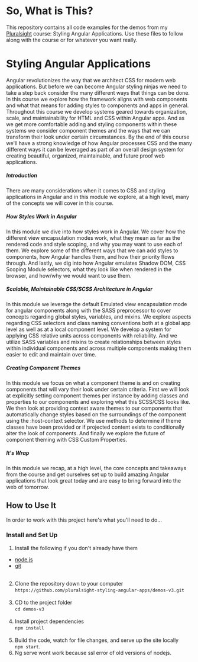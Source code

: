 # So, What is This?

This repository contains all code examples for the demos from my [Pluralsight](https://www.Pluralsight.com "Pluralsight") course: Styling Angular Applications. Use these files to follow along with the course or for whatever you want really.

# Styling Angular Applications

Angular revolutionizes the way that we architect CSS for modern web applications. But before we can become Angular styling ninjas we need to take a step back consider the many different ways that things can be done. In this course we explore how the framework aligns with web components and what that means for adding styles to components and apps in general. Throughout this course we develop systems geared towards organization, scale, and maintainability for HTML and CSS within Angular apps. And as we get more comfortable adding and styling components within these systems we consider component themes and the ways that we can transform their look under certain circumstances. By the end of this course we'll have a strong knowledge of how Angular processes CSS and the many different ways it can be leveraged as part of an overall design system for creating beautiful, organized, maintainable, and future proof web applications.

##### Introduction

There are many considerations when it comes to CSS and styling applications in Angular and in this module we explore, at a high level, many of the concepts we will cover in this course.

##### How Styles Work in Angular

In this module we dive into how styles work in Angular. We cover how the different view encapsulation modes work, what they mean as far as the rendered code and style scoping, and why you may want to use each of them. We explore some of the different ways that we can add styles to components, how Angular handles them, and how their priority flows through. And lastly, we dig into how Angular emulates Shadow DOM, CSS Scoping Module selectors, what they look like when rendered in the browser, and how/why we would want to use them.

##### Scalable, Maintainable CSS/SCSS Architecture in Angular

In this module we leverage the default Emulated view encapsulation mode for angular components along with the SASS preprocessor to cover concepts regarding global styles, variables, and mixins. We explore aspects regarding CSS selectors and class naming conventions both at a global app level as well as at a local component level. We develop a system for applying CSS relative units across components with reliability. And we utilize SASS variables and mixins to create relationships between styles within individual components and across multiple components making them easier to edit and maintain over time.

##### Creating Component Themes

In this module we focus on what a component theme is and on creating components that will vary their look under certain criteria. First we will look at explicitly setting component themes per instance by adding classes and properties to our components and exploring what this SCSS/CSS looks like. We then look at providing context aware themes to our components that automatically change styles based on the surroundings of the component using the :host-context selector. We use methods to determine if theme classes have been provided or if projected content exists to conditionally alter the look of components. And finally we explore the future of component theming with CSS Custom Properties.

##### It's Wrap

In this module we recap, at a high level, the core concepts and takeaways from the course and get ourselves set up to build amazing Angular applications that look great today and are easy to bring forward into the web of tomorrow.

## How to Use It

In order to work with this project here's what you'll need to do...

### Install and Set Up

1. Install the following if you don't already have them

- [node.js](https://nodejs.org/en/ "Node.js")
- [git](https://git-scm.com/ "Git")<br /><br />

2. Clone the repository down to your computer<br />`https://github.com/pluralsight-styling-angular-apps/demos-v3.git`<br /><br />
3. CD to the project folder<br />`cd demos-v3`<br /><br />
4. Install project dependencies<br />`npm install`<br /><br />
5. Build the code, watch for file changes, and serve up the site locally<br />`npm start`.
6. Ng serve wont work because ssl error of old versions of nodejs.
